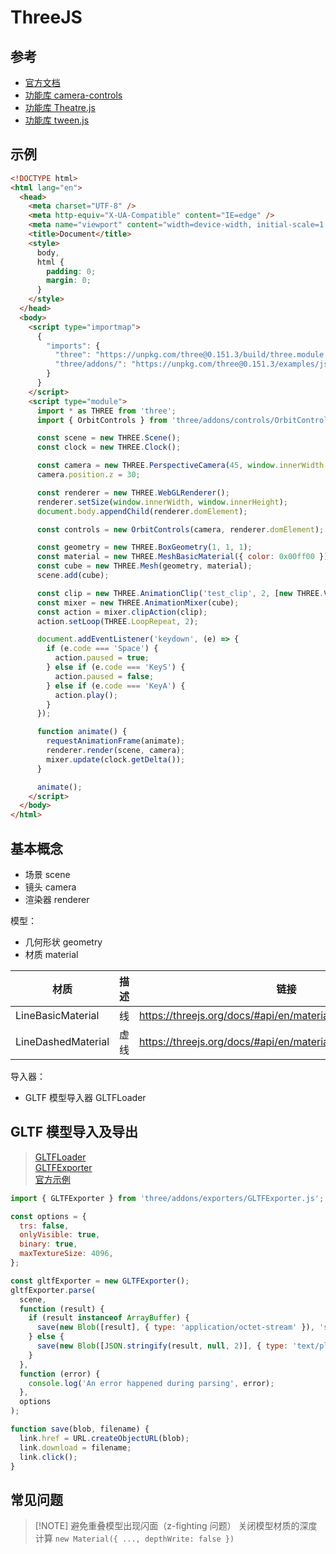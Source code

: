 # ThreeJS

## 参考

- [官方文档](https://threejs.org/docs)
- [功能库 camera-controls](https://github.com/yomotsu/camera-controls)
- [功能库 Theatre.js](https://www.theatrejs.com/docs/latest)
- [功能库 tween.js](https://github.com/tweenjs/tween.js/)

## 示例

```html
<!DOCTYPE html>
<html lang="en">
  <head>
    <meta charset="UTF-8" />
    <meta http-equiv="X-UA-Compatible" content="IE=edge" />
    <meta name="viewport" content="width=device-width, initial-scale=1.0" />
    <title>Document</title>
    <style>
      body,
      html {
        padding: 0;
        margin: 0;
      }
    </style>
  </head>
  <body>
    <script type="importmap">
      {
        "imports": {
          "three": "https://unpkg.com/three@0.151.3/build/three.module.js",
          "three/addons/": "https://unpkg.com/three@0.151.3/examples/jsm/"
        }
      }
    </script>
    <script type="module">
      import * as THREE from 'three';
      import { OrbitControls } from 'three/addons/controls/OrbitControls.js';

      const scene = new THREE.Scene();
      const clock = new THREE.Clock();

      const camera = new THREE.PerspectiveCamera(45, window.innerWidth / window.innerHeight, 0.1, 1000);
      camera.position.z = 30;

      const renderer = new THREE.WebGLRenderer();
      renderer.setSize(window.innerWidth, window.innerHeight);
      document.body.appendChild(renderer.domElement);

      const controls = new OrbitControls(camera, renderer.domElement);

      const geometry = new THREE.BoxGeometry(1, 1, 1);
      const material = new THREE.MeshBasicMaterial({ color: 0x00ff00 });
      const cube = new THREE.Mesh(geometry, material);
      scene.add(cube);

      const clip = new THREE.AnimationClip('test_clip', 2, [new THREE.VectorKeyframeTrack('.position', [0, 1, 2], [0, 0, 0, 0, 5, 0, 0, 10, 0])]);
      const mixer = new THREE.AnimationMixer(cube);
      const action = mixer.clipAction(clip);
      action.setLoop(THREE.LoopRepeat, 2);

      document.addEventListener('keydown', (e) => {
        if (e.code === 'Space') {
          action.paused = true;
        } else if (e.code === 'KeyS') {
          action.paused = false;
        } else if (e.code === 'KeyA') {
          action.play();
        }
      });

      function animate() {
        requestAnimationFrame(animate);
        renderer.render(scene, camera);
        mixer.update(clock.getDelta());
      }

      animate();
    </script>
  </body>
</html>
```

## 基本概念

- 场景 scene
- 镜头 camera
- 渲染器 renderer

模型：

- 几何形状 geometry
- 材质 material

| 材质               | 描述 | 链接                                                            |
| ------------------ | ---- | --------------------------------------------------------------- |
| LineBasicMaterial  | 线   | <https://threejs.org/docs/#api/en/materials/LineBasicMaterial>  |
| LineDashedMaterial | 虚线 | <https://threejs.org/docs/#api/en/materials/LineDashedMaterial> |

导入器：

- GLTF 模型导入器 GLTFLoader

## GLTF 模型导入及导出

> [GLTFLoader](https://threejs.org/docs/index.html#examples/en/loaders/GLTFLoader)  
> [GLTFExporter](https://threejs.org/docs/index.html#examples/en/exporters/GLTFExporter)  
> [官方示例](https://threejs.org/examples/?q=export#misc_exporter_gltf)

```js
import { GLTFExporter } from 'three/addons/exporters/GLTFExporter.js';

const options = {
  trs: false,
  onlyVisible: true,
  binary: true,
  maxTextureSize: 4096,
};

const gltfExporter = new GLTFExporter();
gltfExporter.parse(
  scene,
  function (result) {
    if (result instanceof ArrayBuffer) {
      save(new Blob([result], { type: 'application/octet-stream' }), 'scene.glb');
    } else {
      save(new Blob([JSON.stringify(result, null, 2)], { type: 'text/plain' }), 'scene.gltf');
    }
  },
  function (error) {
    console.log('An error happened during parsing', error);
  },
  options
);

function save(blob, filename) {
  link.href = URL.createObjectURL(blob);
  link.download = filename;
  link.click();
}
```

## 常见问题

> [!NOTE] 避免重叠模型出现闪面（z-fighting 问题）
> 关闭模型材质的深度计算 `new Material({ ..., depthWrite: false })`
